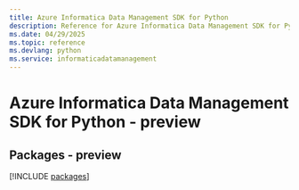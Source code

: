 ```yaml
---
title: Azure Informatica Data Management SDK for Python
description: Reference for Azure Informatica Data Management SDK for Python
ms.date: 04/29/2025
ms.topic: reference
ms.devlang: python
ms.service: informaticadatamanagement
---
```

# Azure Informatica Data Management SDK for Python - preview
## Packages - preview
[!INCLUDE [packages](informatica-data-management-index.md)]